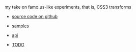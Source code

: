 my take on famo.us-like experiments, that is, CSS3 transforms

* [source code on github](http://github.com/josepedrodias/div3d)

* [samples](http://josepedrodias.github.com/div3d/index.html)

* [api](http://josepedrodias.github.com/div3d/API.html)

* [TODO](http://josepedrodias.github.com/div3d/TODO.html)
